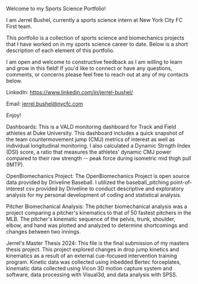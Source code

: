 Welcome to my Sports Science Portfolio!

I am Jerrel Bushel, currently a sports science intern at New York City FC First team.

This portfolio is a collection of sports science and biomechanics projects that I have worked on in my sports science career to date.
Below is a short description of each element of this portfolio.

I am open and welcome to constructive feedback as I am willing to learn and grow in this field!
If you'd like to connect or have any questions, comments, or concerns please feel free to reach out at any of my contacts below.

LinkedIn: https://www.linkedin.com/in/jerrel-bushel/

Email: jerrel.bushel@nycfc.com

Enjoy!

Dashboards: This is a VALD monitoring dashboard for Track and Field athletes at Duke University. This dashboard includes a quick snapshot of the team countermovement jump (CMJ) metrics of interest as well as individual longitudinal monitoring. I also calculated a Dynamic Strngth Index (DSI) score, a ratio that measures the athletes' dynamic CMJ power compared to their raw strength -- peak force during isometric mid thigh pull (IMTP).


OpenBiomechanics Project: The OpenBiomechanics Project is open source data provided by Driveline Baseball. I utilized the baseball_pitching point-of-interest csv provided by Driveline to conduct descriptive and exploratory analysis for my personal development of coding and statistical analysis. 

Pitcher Biomechanical Analysis: The pitcher biomechanical analysis was a project comparing a pitcher's kinematics to that of 50 fastest pitchers in the MLB. The pitcher's kinematic sequence of the pelvis, trunk, shoulder, elbow, and hand was plotted and analyzed to determine shortcomings and changes between two innings.

Jerrel's Master Thesis 2024: This file is the final submission of my masters thesis project. This project explored changes in drop jump kinetics and kinematics as a result of an external cue-focused intervention training program. Kinetic data was collected using inbedded Bertec forceplates, kinematic data collected using Vicon 3D motion capture system and software, data processing with Visual3d, and data analysis with SPSS.
